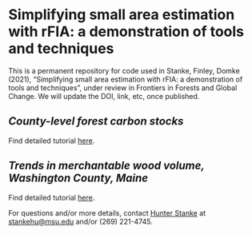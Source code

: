 
# Simplifying small area estimation with rFIA: a demonstration of tools and techniques

This is a permanent repository for code used in Stanke, Finley, Domke
(2021), “Simplifying small area estimation with rFIA: a demonstration of
tools and techniques”, under review in Frontiers in Forests and Global
Change. We will update the DOI, link, etc, once published.

## *County-level forest carbon stocks*

Find detailed tutorial
[here](https://rfia.netlify.app/files/Stanke_FGC_rFIA_SAE_2021_Appendix_A.pdf).

## *Trends in merchantable wood volume, Washington County, Maine*

Find detailed tutorial
[here](https://rfia.netlify.app/files/Stanke_FGC_rFIA_SAE_2021_Appendix_B.pdf).

For questions and/or more details, contact [Hunter
Stanke](https://hunter-stanke.com/) at <stankehu@msu.edu> and/or (269)
221-4745.
